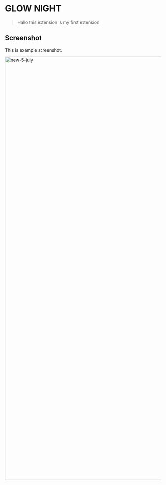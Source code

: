 # GLOW NIGHT
> Hallo this extension is my first extension

## Screenshot


This is example screenshot.

<img width="1366" alt="new-5-july" src="https://user-images.githubusercontent.com/78941367/124492877-387b9200-dddf-11eb-9327-8d260c047a7d.png">



